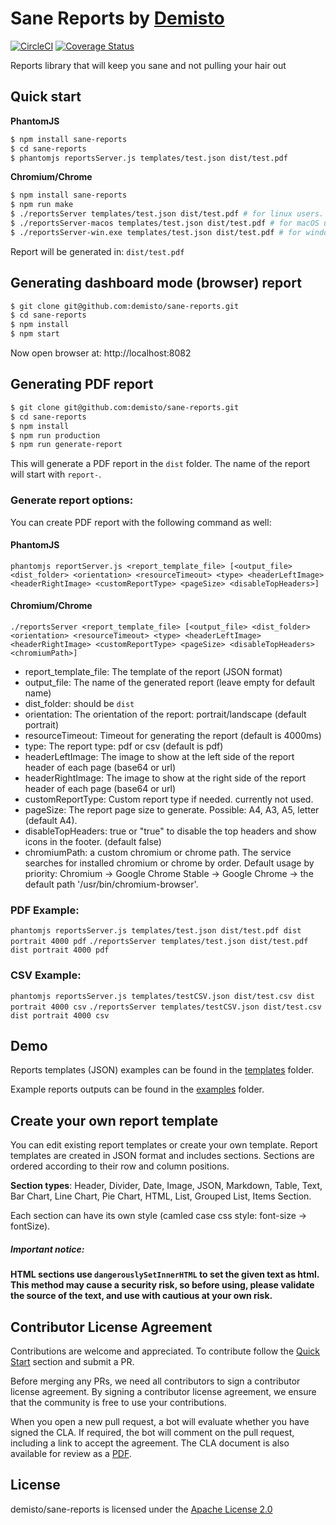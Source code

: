 # Sane Reports by [Demisto](https://demisto.com)
[![CircleCI](https://circleci.com/gh/demisto/sane-reports.svg?style=svg&circle-token=eac6cf719d42f37bfa95f8a33112970fe4799cc5)](https://circleci.com/gh/demisto/sane-reports)
[![Coverage Status](https://coveralls.io/repos/github/demisto/sane-reports/badge.svg?branch=master&t=C6DzM5)](https://coveralls.io/github/demisto/sane-reports?branch=master)

Reports library that will keep you sane and not pulling your hair out

## Quick start
**PhantomJS**
```sh
$ npm install sane-reports
$ cd sane-reports
$ phantomjs reportsServer.js templates/test.json dist/test.pdf
```
**Chromium/Chrome**
```sh
$ npm install sane-reports
$ npm run make
$ ./reportsServer templates/test.json dist/test.pdf # for linux users.
$ ./reportsServer-macos templates/test.json dist/test.pdf # for macOS users.
$ ./reportsServer-win.exe templates/test.json dist/test.pdf # for windows users.
```
Report will be generated in: `dist/test.pdf`

## Generating dashboard mode (browser) report
```sh
$ git clone git@github.com:demisto/sane-reports.git
$ cd sane-reports
$ npm install
$ npm start
```
Now open browser at: http://localhost:8082

## Generating PDF report
```sh
$ git clone git@github.com:demisto/sane-reports.git
$ cd sane-reports
$ npm install
$ npm run production
$ npm run generate-report
```
This will generate a PDF report in the `dist` folder. The name of the report will start with `report-`.

### Generate report options:
You can create PDF report with the following command as well:
#### PhantomJS
`
phantomjs reportServer.js <report_template_file> [<output_file> <dist_folder> <orientation> <resourceTimeout> <type> <headerLeftImage> <headerRightImage> <customReportType> <pageSize> <disableTopHeaders>]
`
#### Chromium/Chrome
`
./reportsServer <report_template_file> [<output_file> <dist_folder> <orientation> <resourceTimeout> <type> <headerLeftImage> <headerRightImage> <customReportType> <pageSize> <disableTopHeaders> <chromiumPath>]
`
- report_template_file: The template of the report (JSON format)
- output_file: The name of the generated report (leave empty for default name)
- dist_folder: should be `dist`
- orientation: The orientation of the report: portrait/landscape (default portrait)
- resourceTimeout: Timeout for generating the report (default is 4000ms)
- type: The report type: pdf or csv (default is pdf)
- headerLeftImage: The image to show at the left side of the report header of each page (base64 or url)
- headerRightImage: The image to show at the right side of the report header of each page (base64 or url)
- customReportType: Custom report type if needed. currently not used.
- pageSize: The report page size to generate. Possible: A4, A3, A5, letter (default A4).
- disableTopHeaders: true or "true" to disable the top headers and show icons in the footer. (default false)
- chromiumPath: a custom chromium or chrome path. The service searches for installed chromium or chrome by order. Default usage by priority: Chromium -> Google Chrome Stable -> Google Chrome -> the default path '/usr/bin/chromium-browser'.

### PDF Example:
`phantomjs reportsServer.js templates/test.json dist/test.pdf dist portrait 4000 pdf`
`./reportsServer templates/test.json dist/test.pdf dist portrait 4000 pdf`

### CSV Example:
`phantomjs reportsServer.js templates/testCSV.json dist/test.csv dist portrait 4000 csv`
`./reportsServer templates/testCSV.json dist/test.csv dist portrait 4000 csv`

## Demo
Reports templates (JSON) examples can be found in the [templates](https://github.com/demisto/sane-reports/blob/master/templates) folder.

Example reports outputs can be found in the [examples](https://github.com/demisto/sane-reports/blob/master/examples) folder.

## Create your own report template
You can edit existing report templates or create your own template.
Report templates are created in JSON format and includes sections.
Sections are ordered according to their row and column positions. 

**Section types**: Header, Divider, Date, Image, JSON, Markdown, Table, Text, Bar Chart, Line Chart, Pie Chart, HTML, List, Grouped List, Items Section.

Each section can have its own style (camled case css style: font-size -> fontSize).
##### Important notice:
**HTML sections use `dangerouslySetInnerHTML` to set the given text as html. This method may cause a security risk, so before using, please validate the source of the text, and use with cautious at your own risk.**

## Contributor License Agreement
Contributions are welcome and appreciated. To contribute follow the [Quick Start](#quick-start) section and submit a PR. 

Before merging any PRs, we need all contributors to sign a contributor license agreement. By signing a contributor license agreement, we ensure that the community is free to use your contributions.

When you open a new pull request, a bot will evaluate whether you have signed the CLA. If required, the bot will comment on the pull request, including a link to accept the agreement. The CLA document is also available for review as a [PDF](https://github.com/demisto/content/blob/master/docs/cla.pdf).

## License
demisto/sane-reports is licensed under the [Apache License 2.0](https://github.com/demisto/sane-reports/blob/master/LICENSE)


